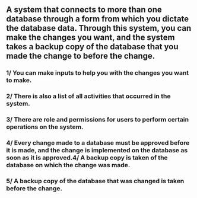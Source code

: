 ## A system that connects to more than one database through a form from which you dictate the database data. Through this system, you can make the changes you want, and the system takes a backup copy of the database that you made the change to before the change.
### 1/ You can make inputs to help you with the changes you want to make.
### 2/ There is also a list of all activities that occurred in the system.
### 3/ There are role and  permissions for users to perform certain operations on the system.
### 4/ Every change made to a database must be approved before it is made, and the change is implemented on the database as soon as it is approved.4/ A backup copy is taken of the database on which the change was made.
### 5/ A backup copy of the database that was changed is taken before the change.
